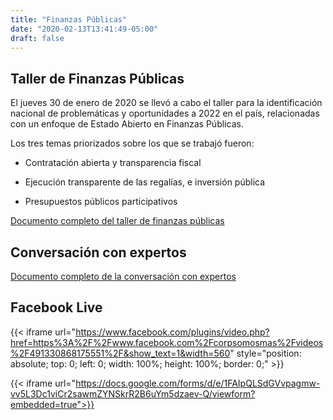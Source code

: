 ```yaml
---
title: "Finanzas Públicas"
date: "2020-02-13T13:41:49-05:00"
draft: false
---
```


## Taller de Finanzas Públicas

El jueves 30 de enero de 2020 se llevó a cabo el taller para la identificación nacional de problemáticas y oportunidades a 2022 en el país, relacionadas con un enfoque de Estado Abierto en Finanzas Públicas.

Los tres temas priorizados sobre los que se trabajó fueron:

- Contratación abierta y transparencia fiscal

- Ejecución transparente de las regalías, e inversión pública

- Presupuestos públicos participativos

[Documento completo del taller de finanzas públicas](/documents/taller-cocreacion-finanzas-publicas.pdf)

## Conversación con expertos

[Documento completo de la conversación con expertos](/documents/conversacion-expertos-finanzas-publicas.pdf)

## Facebook Live

{{< iframe url="https://www.facebook.com/plugins/video.php?href=https%3A%2F%2Fwww.facebook.com%2Fcorpsomosmas%2Fvideos%2F491330868175551%2F&show_text=1&width=560" style="position: absolute; top: 0; left: 0; width: 100%; height: 100%; border: 0;" >}}

{{< iframe url="https://docs.google.com/forms/d/e/1FAIpQLSdGVvpagmw-vv5L3Dc1viCr2sawmZYNSkrR2B6uYm5dzaev-Q/viewform?embedded=true">}}

